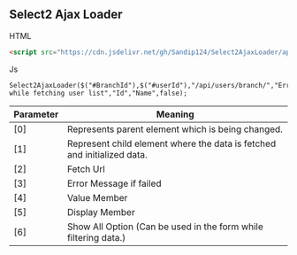 ## Select2 Ajax Loader

HTML
```HTML
<script src="https://cdn.jsdelivr.net/gh/Sandip124/Select2AjaxLoader/app.js" type="text/javascript"></script>
```
Js
```Js
Select2AjaxLoader($("#BranchId"),$("#userId"),"/api/users/branch/","Error while fetching user list","Id","Name",false);
```

|Parameter| Meaning  |
|--|--|
| [0] | Represents parent element which is being changed.  |
| [1] |Represent child element where the data is fetched and initialized  data.|
| [2] | Fetch Url|
| [3] | Error Message if failed |
| [4] | Value Member |
| [5] | Display Member |
| [6] | Show All Option (Can be used in the  form while filtering data.) |

